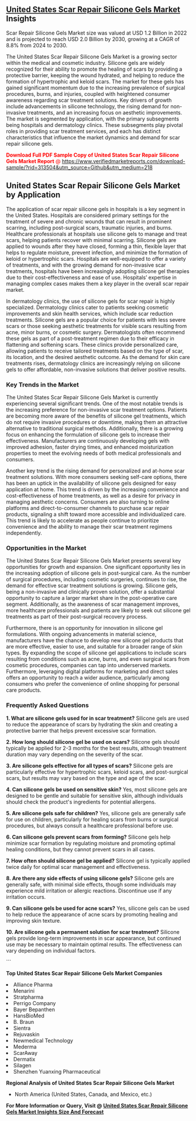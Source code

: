 <h2><a href="https://www.verifiedmarketreports.com/download-sample/?rid=313504&amp;utm_source=Github&amp;utm_medium=218" target="_blank">United States Scar Repair Silicone Gels Market</a> Insights</h2><p>Scar Repair Silicone Gels Market size was valued at USD 1.2 Billion in 2022 and is projected to reach USD 2.0 Billion by 2030, growing at a CAGR of 8.8% from 2024 to 2030.</p><p> <p>The United States Scar Repair Silicone Gels Market is a growing sector within the medical and cosmetic industry. Silicone gels are widely recognized for their ability to promote the healing of scars by providing a protective barrier, keeping the wound hydrated, and helping to reduce the formation of hypertrophic and keloid scars. The market for these gels has gained significant momentum due to the increasing prevalence of surgical procedures, burns, and injuries, coupled with heightened consumer awareness regarding scar treatment solutions. Key drivers of growth include advancements in silicone technology, the rising demand for non-invasive treatments, and an increasing focus on aesthetic improvements. The market is segmented by application, with the primary subsegments being hospitals and dermatology clinics. These subsegments play pivotal roles in providing scar treatment services, and each has distinct characteristics that influence the market dynamics and demand for scar repair silicone gels. <p><span class=""><span style="color: #ff0000;"><strong>Download Full PDF Sample Copy of United States Scar Repair Silicone Gels Market Report</strong> @ </span><a href="https://www.verifiedmarketreports.com/download-sample/?rid=313504&amp;utm_source=Github&amp;utm_medium=218" target="_blank">https://www.verifiedmarketreports.com/download-sample/?rid=313504&amp;utm_source=Github&amp;utm_medium=218</a></span></p></p> <h2>United States Scar Repair Silicone Gels Market by Application</h2> <p>The application of scar repair silicone gels in hospitals is a key segment in the United States. Hospitals are considered primary settings for the treatment of severe and chronic wounds that can result in prominent scarring, including post-surgical scars, traumatic injuries, and burns. Healthcare professionals at hospitals use silicone gels to manage and treat scars, helping patients recover with minimal scarring. Silicone gels are applied to wounds after they have closed, forming a thin, flexible layer that helps to regulate moisture, prevent infection, and minimize the formation of keloid or hypertrophic scars. Hospitals are well-equipped to offer a variety of treatments, and with the growing demand for non-invasive scar treatments, hospitals have been increasingly adopting silicone gel therapies due to their cost-effectiveness and ease of use. Hospitals’ expertise in managing complex cases makes them a key player in the overall scar repair market.</p> <p>In dermatology clinics, the use of silicone gels for scar repair is highly specialized. Dermatology clinics cater to patients seeking cosmetic improvements and skin health services, which include scar reduction treatments. Silicone gels are a popular choice for patients with less severe scars or those seeking aesthetic treatments for visible scars resulting from acne, minor burns, or cosmetic surgery. Dermatologists often recommend these gels as part of a post-treatment regimen due to their efficacy in flattening and softening scars. These clinics provide personalized care, allowing patients to receive tailored treatments based on the type of scar, its location, and the desired aesthetic outcome. As the demand for skin care treatments rises, dermatology clinics are increasingly relying on silicone gels to offer affordable, non-invasive solutions that deliver positive results.</p> <h3>Key Trends in the Market</h3> <p>The United States Scar Repair Silicone Gels Market is currently experiencing several significant trends. One of the most notable trends is the increasing preference for non-invasive scar treatment options. Patients are becoming more aware of the benefits of silicone gel treatments, which do not require invasive procedures or downtime, making them an attractive alternative to traditional surgical methods. Additionally, there is a growing focus on enhancing the formulation of silicone gels to increase their effectiveness. Manufacturers are continuously developing gels with improved adhesion, faster drying times, and enhanced moisturization properties to meet the evolving needs of both medical professionals and consumers.</p> <p>Another key trend is the rising demand for personalized and at-home scar treatment solutions. With more consumers seeking self-care options, there has been an uptick in the availability of silicone gels designed for easy application at home. This trend is driven by the increasing convenience and cost-effectiveness of home treatments, as well as a desire for privacy in managing aesthetic concerns. Consumers are also turning to online platforms and direct-to-consumer channels to purchase scar repair products, signaling a shift toward more accessible and individualized care. This trend is likely to accelerate as people continue to prioritize convenience and the ability to manage their scar treatment regimens independently.</p> <h3>Opportunities in the Market</h3> <p>The United States Scar Repair Silicone Gels Market presents several key opportunities for growth and expansion. One significant opportunity lies in the increasing adoption of silicone gels in post-surgical care. As the number of surgical procedures, including cosmetic surgeries, continues to rise, the demand for effective scar treatment solutions is growing. Silicone gels, being a non-invasive and clinically proven solution, offer a substantial opportunity to capture a larger market share in the post-operative care segment. Additionally, as the awareness of scar management improves, more healthcare professionals and patients are likely to seek out silicone gel treatments as part of their post-surgical recovery process.</p> <p>Furthermore, there is an opportunity for innovation in silicone gel formulations. With ongoing advancements in material science, manufacturers have the chance to develop new silicone gel products that are more effective, easier to use, and suitable for a broader range of skin types. By expanding the scope of silicone gel applications to include scars resulting from conditions such as acne, burns, and even surgical scars from cosmetic procedures, companies can tap into underserved markets. Furthermore, leveraging digital platforms for marketing and direct sales offers an opportunity to reach a wider audience, particularly among consumers who prefer the convenience of online shopping for personal care products.</p> <h3>Frequently Asked Questions</h3> <p><strong>1. What are silicone gels used for in scar treatment?</strong> Silicone gels are used to reduce the appearance of scars by hydrating the skin and creating a protective barrier that helps prevent excessive scar formation.</p> <p><strong>2. How long should silicone gel be used on scars?</strong> Silicone gels should typically be applied for 2-3 months for the best results, although treatment duration may vary depending on the severity of the scar.</p> <p><strong>3. Are silicone gels effective for all types of scars?</strong> Silicone gels are particularly effective for hypertrophic scars, keloid scars, and post-surgical scars, but results may vary based on the type and age of the scar.</p> <p><strong>4. Can silicone gels be used on sensitive skin?</strong> Yes, most silicone gels are designed to be gentle and suitable for sensitive skin, although individuals should check the product's ingredients for potential allergens.</p> <p><strong>5. Are silicone gels safe for children?</strong> Yes, silicone gels are generally safe for use on children, particularly for healing scars from burns or surgical procedures, but always consult a healthcare professional before use.</p> <p><strong>6. Can silicone gels prevent scars from forming?</strong> Silicone gels help minimize scar formation by regulating moisture and promoting optimal healing conditions, but they cannot prevent scars in all cases.</p> <p><strong>7. How often should silicone gel be applied?</strong> Silicone gel is typically applied twice daily for optimal scar management and effectiveness.</p> <p><strong>8. Are there any side effects of using silicone gels?</strong> Silicone gels are generally safe, with minimal side effects, though some individuals may experience mild irritation or allergic reactions. Discontinue use if any irritation occurs.</p> <p><strong>9. Can silicone gels be used for acne scars?</strong> Yes, silicone gels can be used to help reduce the appearance of acne scars by promoting healing and improving skin texture.</p> <p><strong>10. Are silicone gels a permanent solution for scar treatment?</strong> Silicone gels provide long-term improvements in scar appearance, but continued use may be necessary to maintain optimal results. The effectiveness can vary depending on individual factors.</p> ```</p><p><strong>Top United States Scar Repair Silicone Gels Market Companies</strong></p><div data-test-id=""><p><li>Alliance Pharma</li><li> Menarini</li><li> Stratpharma</li><li> Perrigo Company</li><li> Bayer Bepanthen</li><li> HansBioMed</li><li> B. Braun</li><li> Sientra</li><li> Rejuvaskin</li><li> Newmedical Technology</li><li> Mederma</li><li> ScarAway</li><li> Dermatix</li><li> Silagen</li><li> Shenzhen Yuanxing Pharmaceutical</li></p><div><strong>Regional Analysis of&nbsp;United States Scar Repair Silicone Gels Market</strong></div><ul><li dir="ltr"><p dir="ltr">North America&nbsp;(United States, Canada, and Mexico, etc.)</p></li></ul><p><strong>For More Information or Query, Visit @&nbsp;</strong><strong><a href="https://www.verifiedmarketreports.com/product/scar-repair-silicone-gels-market/?utm_source=Github&amp;utm_medium=218" target="_blank">United States Scar Repair Silicone Gels Market Insights Size And Forecast</a></strong></p></div>
